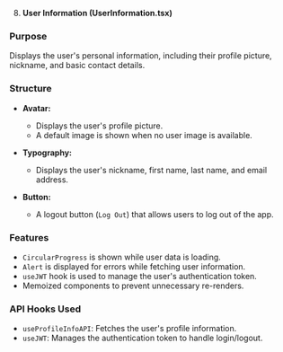8. **User Information (UserInformation.tsx)**

### Purpose
Displays the user's personal information, including their profile picture, nickname, and basic contact details.

### Structure

- **Avatar:**
  - Displays the user's profile picture.
  - A default image is shown when no user image is available.

- **Typography:**
  - Displays the user's nickname, first name, last name, and email address.

- **Button:**
  - A logout button (`Log Out`) that allows users to log out of the app.

### Features

- `CircularProgress` is shown while user data is loading.
- `Alert` is displayed for errors while fetching user information.
- `useJWT` hook is used to manage the user's authentication token.
- Memoized components to prevent unnecessary re-renders.

### API Hooks Used

- `useProfileInfoAPI`: Fetches the user's profile information.
- `useJWT`: Manages the authentication token to handle login/logout.
